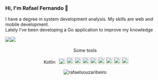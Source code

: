 ### Hi, I'm Rafael Fernando 👋

I have a degree in system development analysis. My skills are web and mobile development.<br />
Lately I've been developing a Go application to improve my knowledge<br />

<a style="float:left" href="https://github-readme-stats.vercel.app/api?username=rafaelsouzaribeiro&count_private=true&show_icons=true&hide_border=true&theme=tokyonight">
  <img src="https://github-readme-stats.vercel.app/api?username=rafaelsouzaribeiro&count_private=true&show_icons=true&hide_border=true&theme=tokyonight" />
</a>
<a style="float:left" href="https://github-readme-stats.vercel.app/api/top-langs/?username=rafaelsouzaribeiro&hide=javascript,html">
  <img src="https://github-readme-stats.vercel.app/api/top-langs/?username=rafaelsouzaribeiro&hide=javascript,html" />
</a>

  <p align="center" dir="auto">
  <br />
  <br />
  Some tools<br />
  </p>

 <p align="center" dir="auto">
<a href="https://kotlinlang.org/" title="Kotlin" rel="nofollow" target="_blank"><img src="https://kotlinlang.org/docs/images/kotlin-logo.png" alt="Kotlin" width="50px" height="15px" style="max-width: 100%;"></a>
<a href="https://go.dev/" title="Go" rel="nofollow" target="_blank"><img src="https://github.com/tomchen/stack-icons/raw/master/logos/go.svg" alt="Go" width="21px" height="18px" style="max-width: 100%;"></a>
<a href="https://developer.android.com/courses/jetpack-compose/course?gad_source=1&gclid=CjwKCAiA_tuuBhAUEiwAvxkgTu1RgbGyQevckp9BttwX1NrtlphlXRqngQSjlIOE_lKcdCVCrDoFVxoCjYEQAvD_BwE&gclsrc=aw.ds" title="Jetpack compose" rel="nofollow" target="_blank"><img src="https://3.bp.blogspot.com/-VVp3WvJvl84/X0Vu6EjYqDI/AAAAAAAAPjU/ZOMKiUlgfg8ok8DY8Hc-ocOvGdB0z86AgCLcBGAsYHQ/s1600/jetpack%2Bcompose%2Bicon_RGB.png" alt="Jetpack Compose" width="21px" height="21px" style="max-width: 100%;"></a>
<a href="https://nodejs.org/" title="Node.js" rel="nofollow" target="_blank"><img src="https://github.com/tomchen/stack-icons/raw/master/logos/nodejs-icon.svg" alt="Node.js" width="21px" height="21px" style="max-width: 100%;"></a>
<a href="https://nestjs.com/" title="Nestjs" rel="nofollow" target="_blank"><img src="https://github.com/tomchen/stack-icons/raw/master/logos/nestjs.svg" alt="Nestjs" width="21px" height="21px" style="max-width: 100%;"></a>
<a href="https://dev.mysql.com/" title="MySQL" rel="nofollow" target="_blank"><img src="https://github.com/tomchen/stack-icons/raw/master/logos/mysql.svg" alt="MySQL" width="21px" height="21px" style="max-width: 100%;"></a>
<a href="https://www.postgresql.org/" title="Postgres" rel="nofollow" target="_blank"><img src="https://github.com/tomchen/stack-icons/raw/master/logos/postgresql.svg" alt="Postgres" width="21px" height="21px" style="max-width: 100%;"></a>
<a href="https://www.mongodb.org/" title="MongoDB" rel="nofollow" target="_blank"><img src="https://github.com/tomchen/stack-icons/raw/master/logos/mongodb-icon.svg" alt="MongoDB" width="21px" height="21px" style="max-width: 100%;"></a>
<a href="https://grpc.io/" title="gRPC" rel="nofollow" target="_blank"><img src="https://camo.githubusercontent.com/42ecdee9b7b6cccd9c0d81edad2df2708d90bbc9cd496f63eadb28cd8febf3c8/68747470733a2f2f677270632e696f2f696d672f6c6f676f732f677270632d69636f6e2d636f6c6f722e706e67" alt="gRPC" width="21px" height="21px" data-canonical-src="https://grpc.io/img/logos/grpc-icon-color.png" style="max-width: 100%;"></a>
<a href="https://spring.io/projects/spring-boot" title="Spring boot" rel="nofollow" target="_blank"><img src="https://upload.wikimedia.org/wikipedia/commons/7/79/Spring_Boot.svg" alt="spring boot" width="21px" height="21px" data-canonical-src="https://upload.wikimedia.org/wikipedia/commons/7/79/Spring_Boot.svg" style="max-width: 100%;"></a>
 </p>
  <p align="center"> <img src="https://komarev.com/ghpvc/?username=rafaelsouzaribeiro&label=Profile%20views&color=ce9927&style=flat" alt="rafaelsouzaribeiro" /> </p>




<!--
**rafaelsouzaribeiro/rafaelsouzaribeiro** is a ✨ _special_ ✨ repository because its `README.md` (this file) appears on your GitHub profile.

Here are some ideas to get you started:

- 🔭 I’m currently working on ...
- 🌱 I’m currently learning ...
- 👯 I’m looking to collaborate on ...
- 🤔 I’m looking for help with ...
- 💬 Ask me about ...
- 📫 How to reach me: ...
- 😄 Pronouns: ...
- ⚡ Fun fact: ...
-->
